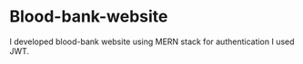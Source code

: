 # Blood-bank-website
I developed blood-bank website using MERN stack for authentication I used JWT.
